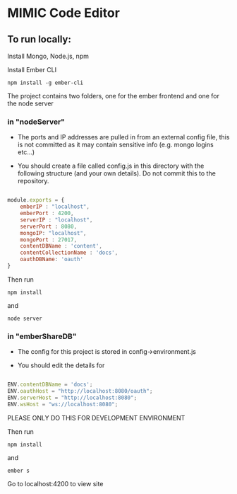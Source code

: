 # MIMIC Code Editor 

## To run locally:

Install Mongo, Node.js, npm

Install Ember CLI
```
npm install -g ember-cli
```

The project contains two folders, one for the ember frontend and one for the node server

### in "nodeServer"

* The ports and IP addresses are pulled in from an external config file, this is not committed as it may contain sensitive info (e.g. mongo logins etc...)

* You should create a file called config.js in this directory with the following structure (and your own details). Do not commit this to the repository. 

```javascript

module.exports = {
    emberIP : "localhost",
    emberPort : 4200,
    serverIP : "localhost",
    serverPort : 8080,
    mongoIP: "localhost",
    mongoPort : 27017,
    contentDBName : 'content',
    contentCollectionName : 'docs',
    oauthDBName: 'oauth'
}

```

Then run 
```
npm install 
```
and 
```
node server
```

### in "emberShareDB"

* The config for this project is stored in config->environment.js

* You should edit the details for 

```javascript

ENV.contentDBName = 'docs';
ENV.oauthHost = "http://localhost:8080/oauth";
ENV.serverHost = "http://localhost:8080";
ENV.wsHost = "ws://localhost:8080";
```

PLEASE ONLY DO THIS FOR DEVELOPMENT ENVIRONMENT

Then run 
```
npm install
```

and 
```
ember s
```

Go to localhost:4200 to view site

